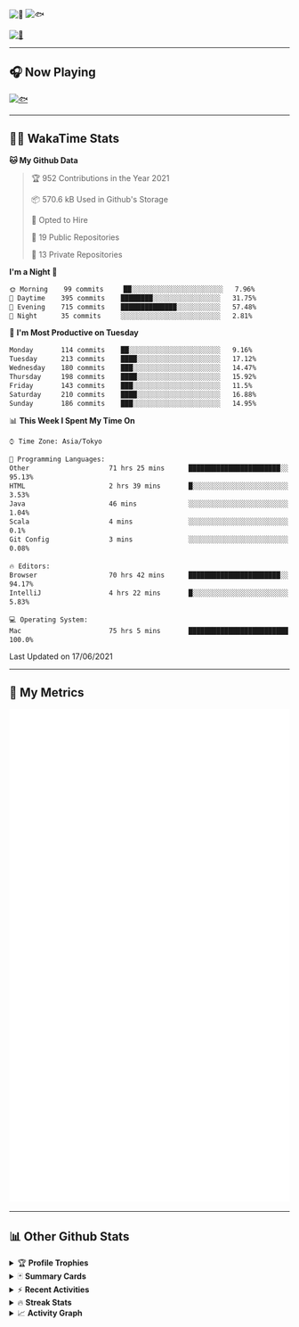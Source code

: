<p align="left"> 
  <img alt="🐠" src="https://github-readme-stats.vercel.app/api?username=ktnkk&count_private=true&show_icons=true&theme=dark&include_all_commits=true" />
  <img alt="🐟" src="https://github-readme-stats.vercel.app/api/top-langs/?username=ktnkk&layout=compact&theme=dark&langs_count=10&hide=HTML,CSS,SCSS" />
</p>

[![🐙](https://hits.seeyoufarm.com/api/count/incr/badge.svg?url=https%3A%2F%2Fgithub.com%2Fktnkk%2Fhit-counter&count_bg=%23070707&title_bg=%23070707&icon=&icon_color=%23E7E7E7&title=visitors&edge_flat=true)](https://hits.seeyoufarm.com)

***

<!-- [<img src="https://readme-spotify-status-ktnkk.vercel.app/api/run-spotify-status" alt="🐙" width="500" />](https://github.com/ktnkk/)

*** -->

## 🎧 Now Playing

[![🐟](https://spotify-github-profile.vercel.app/api/view?uid=31ybvkrtg6lpzufa4ap3lug3xjfy&cover_image=true&theme=default)](https://open.spotify.com/user/31ybvkrtg6lpzufa4ap3lug3xjfy?si=4d057bb568954fa5)

***

## 🏃‍♀️ WakaTime Stats

<!--START_SECTION:waka-->
**🐱 My Github Data** 

> 🏆 952 Contributions in the Year 2021
 > 
> 📦 570.6 kB Used in Github's Storage 
 > 
> 💼 Opted to Hire
 > 
> 📜 19 Public Repositories 
 > 
> 🔑 13 Private Repositories  
 > 
**I'm a Night 🦉** 

```text
🌞 Morning    99 commits     ██░░░░░░░░░░░░░░░░░░░░░░░   7.96% 
🌆 Daytime    395 commits    ████████░░░░░░░░░░░░░░░░░   31.75% 
🌃 Evening    715 commits    ██████████████░░░░░░░░░░░   57.48% 
🌙 Night      35 commits     ░░░░░░░░░░░░░░░░░░░░░░░░░   2.81%

```
📅 **I'm Most Productive on Tuesday** 

```text
Monday       114 commits    ██░░░░░░░░░░░░░░░░░░░░░░░   9.16% 
Tuesday      213 commits    ████░░░░░░░░░░░░░░░░░░░░░   17.12% 
Wednesday    180 commits    ███░░░░░░░░░░░░░░░░░░░░░░   14.47% 
Thursday     198 commits    ████░░░░░░░░░░░░░░░░░░░░░   15.92% 
Friday       143 commits    ███░░░░░░░░░░░░░░░░░░░░░░   11.5% 
Saturday     210 commits    ████░░░░░░░░░░░░░░░░░░░░░   16.88% 
Sunday       186 commits    ███░░░░░░░░░░░░░░░░░░░░░░   14.95%

```


📊 **This Week I Spent My Time On** 

```text
⌚︎ Time Zone: Asia/Tokyo

💬 Programming Languages: 
Other                    71 hrs 25 mins      ███████████████████████░░   95.13% 
HTML                     2 hrs 39 mins       █░░░░░░░░░░░░░░░░░░░░░░░░   3.53% 
Java                     46 mins             ░░░░░░░░░░░░░░░░░░░░░░░░░   1.04% 
Scala                    4 mins              ░░░░░░░░░░░░░░░░░░░░░░░░░   0.1% 
Git Config               3 mins              ░░░░░░░░░░░░░░░░░░░░░░░░░   0.08%

🔥 Editors: 
Browser                  70 hrs 42 mins      ███████████████████████░░   94.17% 
IntelliJ                 4 hrs 22 mins       █░░░░░░░░░░░░░░░░░░░░░░░░   5.83%

💻 Operating System: 
Mac                      75 hrs 5 mins       █████████████████████████   100.0%

```


 Last Updated on 17/06/2021
<!--END_SECTION:waka-->

***

## 🎼 My Metrics

![🐳](https://github.com/ktnkk/ktnkk/blob/main/github-metrics.svg)
  
***

## 📊 Other Github Stats

<details>
  <summary>🏆 <strong>Profile Trophies</strong></summary>
  
  <br>
  
  [![🐬](https://github-profile-trophy.vercel.app/?username=ktnkk&rank=SECRET,SSS,SS,S,AAA,AA,A&theme=darkhub&row=1&margin-w=10&no-bg=true)](https://github.com/ryo-ma/github-profile-trophy)
  
  ***
</details>

<details>
  <summary>🃏 <strong>Summary Cards</strong></summary>
  
  <br>
  
  ![🐋](https://github-profile-summary-cards.vercel.app/api/cards/profile-details?username=ktnkk&theme=github_dark)
  ![🦑](https://github-profile-summary-cards.vercel.app/api/cards/repos-per-language?username=ktnkk&theme=github_dark)
  ![🦭](https://github-profile-summary-cards.vercel.app/api/cards/most-commit-language?username=ktnkk&theme=github_dark)
  ![🦀](https://github-profile-summary-cards.vercel.app/api/cards/stats?username=ktnkk&theme=github_dark)
  ![🦈](https://github-profile-summary-cards.vercel.app/api/cards/productive-time?username=ktnkk&theme=github_dark)
  
  ***
</details>

<details>
  <summary>⚡ <strong>Recent Activities</strong></summary>
  
  <br>
  
  <!--START_SECTION:activity-->
1. 🎉 Merged PR [#19](https://github.com/ktnkk/gatsby-sandbox/pull/19) in [ktnkk/gatsby-sandbox](https://github.com/ktnkk/gatsby-sandbox)
2. 🎉 Merged PR [#13](https://github.com/ktnkk/ulog/pull/13) in [ktnkk/ulog](https://github.com/ktnkk/ulog)
3. 🎉 Merged PR [#6](https://github.com/ktnkk/copo/pull/6) in [ktnkk/copo](https://github.com/ktnkk/copo)
4. ❌ Closed PR [#58](https://github.com/ktnkk/spring-boot-doma2-sample/pull/58) in [ktnkk/spring-boot-doma2-sample](https://github.com/ktnkk/spring-boot-doma2-sample)
5. 🎉 Merged PR [#16](https://github.com/ktnkk/gatsby-sandbox/pull/16) in [ktnkk/gatsby-sandbox](https://github.com/ktnkk/gatsby-sandbox)
6. 🎉 Merged PR [#17](https://github.com/ktnkk/gatsby-sandbox/pull/17) in [ktnkk/gatsby-sandbox](https://github.com/ktnkk/gatsby-sandbox)
7. 🎉 Merged PR [#18](https://github.com/ktnkk/gatsby-sandbox/pull/18) in [ktnkk/gatsby-sandbox](https://github.com/ktnkk/gatsby-sandbox)
8. 🎉 Merged PR [#5](https://github.com/ktnkk/copo/pull/5) in [ktnkk/copo](https://github.com/ktnkk/copo)
9. 🎉 Merged PR [#12](https://github.com/ktnkk/ulog/pull/12) in [ktnkk/ulog](https://github.com/ktnkk/ulog)
10. 🎉 Merged PR [#16](https://github.com/ktnkk/tasky/pull/16) in [ktnkk/tasky](https://github.com/ktnkk/tasky)
<!--END_SECTION:activity-->
  
***
</details>

<details>
  <summary>🔥 <strong>Streak Stats</strong></summary>
  
  <br>
  
  [![🐠](http://github-readme-streak-stats.herokuapp.com?user=ktnkk&theme=dark)](https://git.io/streak-stats)
  
  ***
</details>

<details>
  <summary>📈 <strong>Activity Graph</strong></summary>
  
  <br>
  
  [![🐡](https://activity-graph.herokuapp.com/graph?username=ktnkk&theme=xcode)](https://github.com/ashutosh00710/github-readme-activity-graph)
  
  ***
</details>
